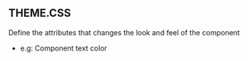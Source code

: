 ## THEME.CSS
Define the attributes that changes the look and feel of the component 

- e.g: Component text color
